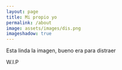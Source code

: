 ```yaml
---
layout: page
title: Mi propio yo 
permalink: /about
image: assets/images/dis.png
imageshadow: true
---
```


Esta linda la imagen, bueno era para distraer

W.I.P

